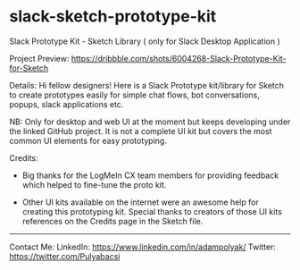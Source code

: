 # slack-sketch-prototype-kit
Slack Prototype Kit - Sketch Library ( only for Slack Desktop Application )

Project Preview:
https://dribbble.com/shots/6004268-Slack-Prototype-Kit-for-Sketch

Details:
Hi fellow designers! 
Here is a Slack Prototype kit/library for Sketch to create prototypes easily for simple chat flows, bot conversations, popups, slack applications etc.

NB: 
Only for desktop and web UI at the moment but keeps developing under the linked GitHub project. 
It is not a complete UI kit but covers the most common UI elements for easy prototyping. 

Credits: 
- Big thanks for the LogMeIn CX team members for providing feedback which helped to fine-tune the proto kit.

- Other UI kits available on the internet were an awesome help for creating this prototyping kit. 
Special thanks to creators of those UI kits references on the Credits page in the Sketch file.

---

Contact Me:
LinkedIn: https://www.linkedin.com/in/adampolyak/
Twitter: https://twitter.com/Pulyabacsi
